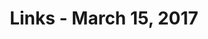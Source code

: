 ---
title: Links - March 15, 2017
layout: links
category: links
articles:
  - title: Voice and the uncanny valley of AI
    author: Benedict Evans
    url: http://ben-evans.com/benedictevans/2017/2/22/voice-and-the-uncanny-valley-of-ai
    note: Like I said <a href="/links/2016/10/19/links/">last time Evans wrote about this</a>, "voice interfaces seem to be adding more friction than they take away." Changing people's habits is hard. I constantly prompt my Echo by saying "Hey Siri," and find myself thinking of ways to phrase my questions to make them intelligible by the machines. Once or twice a week I get developer emails about "What's New With Alexa," but after many months my Echo only acts as a gateway to Spotify, and a party trick whenever there are guests. Voice might be the new platform, but it is nowhere near.
    tags:
        - Technology
  - title: What Do Economists Actually Know?
    author: Russ Roberts
    source: NewCo Shift
    url: https://shift.newco.co/what-do-economists-know-199bf5793ae6
    note: The issue with modeling of any kind is that there are no alternative realities to compare against. We can only measure what we see, and by definition there are no counterfactuals, nor what-ifs. Making policy decisions under this state of affairs is hard, and the only thing we can do about it is internalize this limitation, knowing that we could be very wrong. Statistical analysis is a tool, and like any other tool, it is succeptible to operator error.
    tags:
        - Economics
  - title: If There Are an Infinite Number of Parallel Universes, Some Must Be Terrible Places
    author: Dean Zimmerman
    source: Nautilus
    url: http://nautil.us/issue/46/balance/evil-triumphs-in-these-multiverses-and-god-is-powerless
    note: I disagree with the author's position, but thinking of when the <a href="https://plato.stanford.edu/entries/evil/">problem of evil</a> meets 21st century math and science is fascinating.
    tags:
        - Science
        - Nature
        - Philosophy
  - title: "Patagonia and The North Face: saving the world – one puffer jacket at a time"
    author: Marisa Meltzer
    source: The Guardian
    url: https://www.theguardian.com/business/2017/mar/07/the-north-face-patagonia-saving-world-one-puffer-jacket-at-a-time
    note: Good reads on the history of large well-known retailers are not usual, as most stories in the genre end up with a strong PR flavor. This article, by virtue of showing the origin stories of two seemingly rival companies at once, achieves a good balance.
    tags:
        - Culture
        - Business
  - title: Improving U.S. Healthcare and Coverage
    author: Stephen Cecchetti & Kermit Schoenholtz
    source: Money, Banking and Financial Markets
    url: http://www.moneyandbanking.com/commentary/2017/3/12/improving-us-healthcare-and-coverage
    note: Americans are <a href="https://twitter.com/avyfain/status/841310546683019265">exceptional</a> in their very own ways. This whole healthcare story is a fiasco, and I am amazed that the American people have allowed it to go this long.
    tags:
        - Economics
        - Politics
  - title: White supremacism is not nationalism
    author: Noah Smith
    source: Noahpinion
    url: http://noahpinionblog.blogspot.com/2017/03/white-supremacism-is-not-nationalism.html
    note: I am reading Benedict Anderson's <a href="https://www.amazon.com/Imagined-Communities-Reflections-Origin-Nationalism/dp/1784786756">Imagined Communities</a> and Noah's arguments in this blog post fit right into the framework that Anderson proposes at the beginning of his book. Nations are made up. Expect a blog post about this soon.
    tags:
        - Politics
        - Culture
  - title: Triple Pendulum CHAOS!
    author: Jake VanDerPlas
    source: Pythonic Perambulations
    url: http://jakevdp.github.io/blog/2017/03/08/triple-pendulum-chaos/
    note: When I look at demos like these, I wish I had kept learning about differential equations after sophomore year of college. Complexity is awesome, and being able to model these crazy patterns with only a few lines of code would be great.
    tags:
        - Python
        - Mathematics
  - title: "Update: CRISPR"
    source: Radiolab
    url: http://www.radiolab.org/story/update-crispr/
    note: The cutting edge of biological research gets more interesting, and more scary, the more I learn about it. Researchers are uncovering really powerful building blocks, but we have very little understanding of the complex relationships in the whole system. The ethical considerations discussed in the last part of this episode are especially worth listening to.
    tags:
        - Podcasts
        - Nature
        - Science
  - title: Hacking The iPhone For Fun, Profit, And Maybe Espionage
    source: Planet Money
    url: http://www.npr.org/sections/money/2017/03/08/519298871/episode-596-hacking-the-iphone-for-fun-profit-and-maybe-espionage
    note: Something I will never understand is how someone can enjoy poring over low level buffer management for hours to find an overflow condition or some obscure vulnerability. Luckily some people like watching water boil with their white hats on, and do it for the greater good, too.
    tags:
        - Podcasts
        - Technology
---